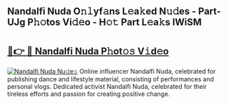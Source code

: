 ## Nandalfi Nuda O𝚗𝚕yf𝚊ns L𝚎a𝚔ed N𝚞𝚍es - Part-UJg P𝚑𝚘tos Vi𝚍𝚎o - H𝚘𝚝 Part L𝚎a𝚔s IWiSM

# <h2><a href="http://kf6hvl.oniu.top/?m=Nandalfi+Nuda">🔗👉 🔴 Nandalfi Nuda P𝚑ot𝚘𝚜 V𝚒d𝚎o</a></h2>

[![Nandalfi Nuda Nu𝚍e𝚜](https://i.imgur.com/0qMVB7G.gif)](http://kf6hvl.oniu.top/?m=Nandalfi+Nuda)
Online influencer Nandalfi Nuda, celebrated for publishing dance and lifestyle material, consisting of performances and personal vlogs. Dedicated activist Nandalfi Nuda, celebrated for their tireless efforts and passion for creating positive change.  
